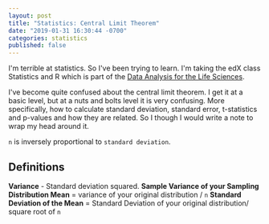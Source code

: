 ```yaml
---
layout: post
title: "Statistics: Central Limit Theorem"
date: "2019-01-31 16:30:44 -0700"
categories: statistics
published: false
---
```


I'm terrible at statistics. So I've been trying to learn.  I'm taking the edX class Statistics and R which is part of the [Data Analysis for the Life Sciences](https://www.edx.org/xseries/data-analysis-life-sciences).  

I've become quite confused about the central limit theorem.  I get it at a basic level, but at a nuts and bolts level it is very confusing.  More specifically, how to calculate standard deviation, standard error, t-statistics and p-values and how they are related.  So I though I would write a note to wrap my head around it.

`n` is inversely proportional to `standard deviation`.

## Definitions
**Variance** - Standard deviation squared.
**Sample Variance of your Sampling Distribution Mean** = variance of your original distribution / `n`
**Standard Deviation of the Mean** = Standard Deviation of your original distribution/ square root of `n`
